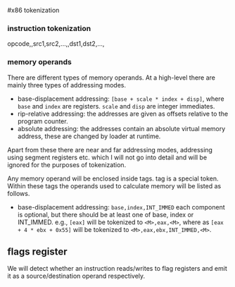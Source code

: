 #x86 tokenization

### instruction tokenization

opcode,<D>,src1,src2,...,<D>,dst1,dst2,...,<D>

### memory operands 

There are different types of memory operands. At a high-level there are mainly three types of addressing modes.

* base-displacement addressing: `[base + scale * index + disp]`, where `base` and `index` are registers. `scale` and `disp`
are integer immediates.
* rip-relative addressing: the addresses are given as offsets relative to the program counter.
* absolute addressing: the addresses contain an absolute virtual memory address, these are changed by loader at runtime.

Apart from these there are near and far addressing modes, addressing using segment registers etc. which I will not go into detail
and will be ignored for the purposes of tokenization.

Any memory operand will be enclosed inside <M> tags. <M> tag is a special token. Within these tags the operands used to calculate
memory will be listed as follows.

* base-displacement addressing: `base,index,INT_IMMED` each component is optional, but there should be at least one of base, index or
INT_IMMED. e.g., `[eax]` will be tokenized to `<M>,eax,<M>`, where as `[eax + 4 * ebx + 0x55]` will be tokenized to `<M>,eax,ebx,INT_IMMED,<M>`.


## flags register

We will detect whether an instruction reads/writes to flag registers and emit it as a source/destination operand respectively.
